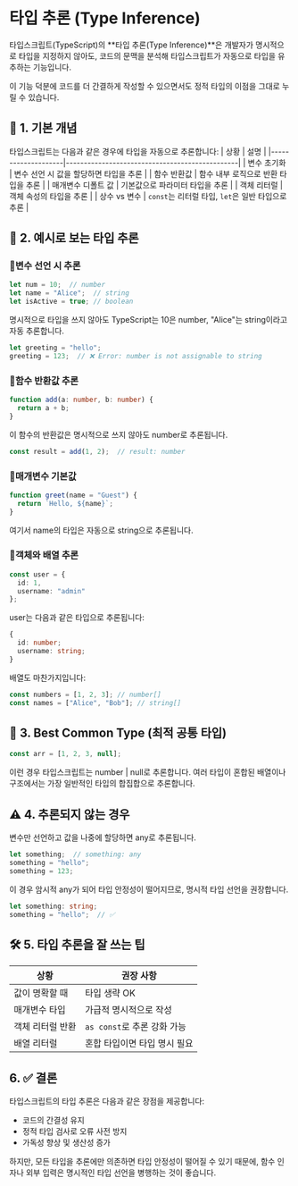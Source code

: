 # 타입 추론 (Type Inference)

타입스크립트(TypeScript)의 **타입 추론(Type Inference)**은 개발자가 명시적으로 타입을 지정하지 않아도, 코드의 문맥을 분석해 타입스크립트가 자동으로 타입을 유추하는 기능입니다. 

이 기능 덕분에 코드를 더 간결하게 작성할 수 있으면서도 정적 타입의 이점을 그대로 누릴 수 있습니다.


## 🧠 1. 기본 개념
타입스크립트는 다음과 같은 경우에 타입을 자동으로 추론합니다:
| 상황               | 설명                                           |
|--------------------|------------------------------------------------|
| 변수 초기화        | 변수 선언 시 값을 할당하면 타입을 추론         |
| 함수 반환값        | 함수 내부 로직으로 반환 타입을 추론            |
| 매개변수 디폴트 값 | 기본값으로 파라미터 타입을 추론                |
| 객체 리터럴        | 객체 속성의 타입을 추론                        |
| 상수 vs 변수       | `const`는 리터럴 타입, `let`은 일반 타입으로 추론 |


## 📌 2. 예시로 보는 타입 추론 

### 📍변수 선언 시 추론
```ts
let num = 10;  // number
let name = "Alice";  // string
let isActive = true; // boolean
```
명시적으로 타입을 쓰지 않아도 TypeScript는 10은 number, "Alice"는 string이라고 자동 추론합니다.
```ts
let greeting = "hello";
greeting = 123;  // ❌ Error: number is not assignable to string
```

### 📍함수 반환값 추론
```ts
function add(a: number, b: number) {
  return a + b;
}
```
이 함수의 반환값은 명시적으로 쓰지 않아도 number로 추론됩니다.
```ts
const result = add(1, 2);  // result: number
```

### 📍매개변수 기본값
```ts
function greet(name = "Guest") {
  return `Hello, ${name}`;
}
```
여기서 name의 타입은 자동으로 string으로 추론됩니다.

### 📍객체와 배열 추론
```ts
const user = {
  id: 1,
  username: "admin"
};
```
user는 다음과 같은 타입으로 추론됩니다:
```ts
{
  id: number;
  username: string;
}
```
배열도 마찬가지입니다:
```ts
const numbers = [1, 2, 3]; // number[]
const names = ["Alice", "Bob"]; // string[]
```


## 🧠 3. Best Common Type (최적 공통 타입)
```ts
const arr = [1, 2, 3, null];
```
이런 경우 타입스크립트는 number | null로 추론합니다. 여러 타입이 혼합된 배열이나 구조에서는 가장 일반적인 타입의 합집합으로 추론합니다.


## ⚠️ 4. 추론되지 않는 경우
변수만 선언하고 값을 나중에 할당하면 any로 추론됩니다.
```ts
let something;  // something: any
something = "hello";
something = 123;
```
이 경우 암시적 any가 되어 타입 안정성이 떨어지므로, 명시적 타입 선언을 권장합니다.
```ts
let something: string;
something = "hello";  // ✅
```


## 🛠 5. 타입 추론을 잘 쓰는 팁
| 상황            | 권장 사항                           |
|-----------------|-------------------------------------|
| 값이 명확할 때  | 타입 생략 OK                        |
| 매개변수 타입   | 가급적 명시적으로 작성              |
| 객체 리터럴 반환| `as const`로 추론 강화 가능         |
| 배열 리터럴     | 혼합 타입이면 타입 명시 필요        |


## 6. ✅ 결론

타입스크립트의 타입 추론은 다음과 같은 장점을 제공합니다:
- 코드의 간결성 유지
- 정적 타입 검사로 오류 사전 방지
- 가독성 향상 및 생산성 증가

하지만, 모든 타입을 추론에만 의존하면 타입 안정성이 떨어질 수 있기 때문에, 함수 인자나 외부 입력은 명시적인 타입 선언을 병행하는 것이 좋습니다.
